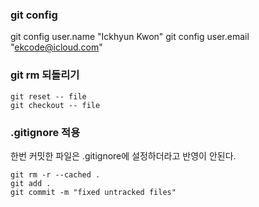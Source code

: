 ### git config
git config user.name "Ickhyun Kwon"
git config user.email "ekcode@icloud.com"

### git rm 되돌리기
```
git reset -- file
git checkout -- file
```

### .gitignore 적용
한번 커밋한 파일은 .gitignore에 설정하더라고 반영이 안된다.
```
git rm -r --cached .
git add .
git commit -m "fixed untracked files"
```
